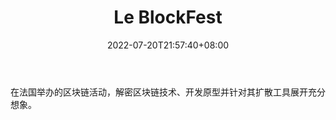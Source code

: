 ﻿---
weight: 
title: "Le BlockFest"
description: "在法国举办的区块链活动，解密区块链技术、开发原型并针对其扩散工具展开充分想象"
date: 2022-07-20T21:57:40+08:00
lastmod: 2022-07-20T16:45:40+08:00
draft: false
authors: ["seven"]
featuredImage: "le-blockfest.jpg"
link: "https://blockfest.fr/"
tags: ["元宇宙社区","Le BlockFest"]
categories: ["navigation"]
navigation: ["元宇宙社区"]
lightgallery: true
toc: true
pinned: false
recommend: false
recommend1: false
---
在法国举办的区块链活动，解密区块链技术、开发原型并针对其扩散工具展开充分想象。
